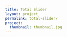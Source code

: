 ```yaml
---
title: Total Slider
layout: project
permalink: total-slider/
project:
  thumbnail: thumbnail.jpg
---
```

